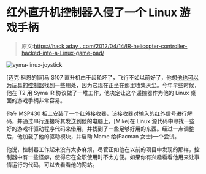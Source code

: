 # 红外直升机控制器入侵了一个 Linux 游戏手柄

> 原文:[https://hack aday . com/2012/04/14/IR-helicopter-controller-hacked-into-a-Linux-game-pad/](https://hackaday.com/2012/04/14/ir-helicopter-controller-hacked-into-a-linux-game-pad/)

![syma-linux-joystick](../Images/1ec1460ede37db0278b498e83dcdb29e.png "syma-linux-joystick")

[迈克·科恩的]司马 S107 直升机由于齿轮坏了，飞行不如以前好了，他想[他也可以为玩具的控制器](http://www.mikekohn.net/micro/syma_s107_linux_joystick.php)找到一些用处，因为它现在正坐在那里收集灰尘。今年早些时候，他在 T2 用 Syma IR 协议做了一堆工作，他决定让这个遥控器作为他的 Linux 桌面的游戏手柄非常容易。

他在 MSP430 板上安装了一个红外接收器，该接收器对输入的红外信号进行解码，并通过串行连接将其发送到他的电脑上。[Mike]在 Linux 源代码中寻找一些好的游戏杆驱动程序代码来借用，并找到了一些足够好用的东西。经过一点调整后，他加载了他的驱动模块，并启动 Mame 给(Pacman 女士)一个尝试。

他说，控制器工作起来没有太多麻烦，尽管正如他在以前的项目中发现的那样，控制器中有一些怪癖，使得它在全职使用时不太方便。如果你有兴趣看看他用来让事情运行的代码，可以去看看他的网站。